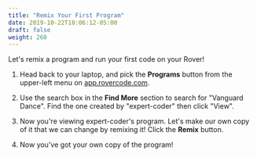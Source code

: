 ```yaml
---
title: "Remix Your First Program"
date: 2019-10-22T18:06:12-05:00
draft: false
weight: 260
---
```


Let's remix a program and run your first code on your Rover!

1. Head back to your laptop, and pick the **Programs** button from the upper-left menu on [app.rovercode.com](https://app.rovercode.com).

1. Use the search box in the **Find More** section to search for "Vanguard Dance". Find the one created by "expert-coder" then click "View".

1. Now you're viewing expert-coder's program. Let's make our own copy of it that we can change by remixing it! Click the **Remix** button.

1. Now you've got your own copy of the program!

